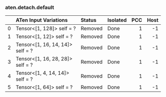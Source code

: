 ### aten.detach.default
|    | ATen Input Variations            | Status   | Isolated   |   PCC |   Host |
|---:|:---------------------------------|:---------|:-----------|------:|-------:|
|  0 | Tensor<[1, 128]> self = ?        | Removed  | Done       |     1 |     -1 |
|  1 | Tensor<[1, 12]> self = ?         | Removed  | Done       |     1 |     -1 |
|  2 | Tensor<[1, 16, 14, 14]> self = ? | Removed  | Done       |     1 |     -1 |
|  3 | Tensor<[1, 16, 28, 28]> self = ? | Removed  | Done       |     1 |     -1 |
|  4 | Tensor<[1, 4, 14, 14]> self = ?  | Removed  | Done       |     1 |     -1 |
|  5 | Tensor<[1, 64]> self = ?         | Removed  | Done       |     1 |     -1 |

